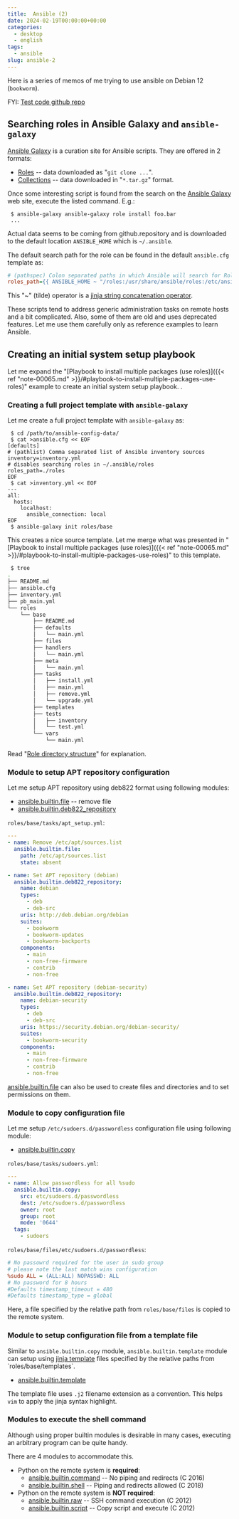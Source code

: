 ```yaml
---
title:  Ansible (2)
date: 2024-02-19T00:00:00+00:00
categories:
  - desktop
  - english
tags:
  - ansible
slug: ansible-2
---
```


Here is a series of memos of me trying to use ansible on Debian 12 (`bookworm`).

FYI: [Test code github repo](https://github.com/osamuaoki/osamuaoki-hugo-proj)

## Searching roles in Ansible Galaxy and `ansible-galaxy`

[Ansible Galaxy](https://galaxy.ansible.com/ui/) is a curation site for Ansible
scripts.  They are offered in 2 formats:

* [Roles](https://galaxy.ansible.com/ui/standalone/roles/) -- data downloaded as "`git clone ...`".
* [Collections](https://galaxy.ansible.com/ui/collections/) -- data downloaded in "`*.tar.gz`" format.

Once some interesting script is found from the search on the
[Ansible Galaxy](https://galaxy.ansible.com/ui/) web site, execute the listed
command.  E.g.:

```console
 $ ansible-galaxy ansible-galaxy role install foo.bar
 ...
```

Actual data seems to be coming from github.repository and is downloaded to
the default location `ANSIBLE_HOME` which is `~/.ansible`.

The default search path for the role can be found in the default `ansible.cfg`
template as:

```ini
# (pathspec) Colon separated paths in which Ansible will search for Roles.
roles_path={{ ANSIBLE_HOME ~ "/roles:/usr/share/ansible/roles:/etc/ansible/roles" }}
```

This "~" (tilde) operator is a [jinja string concatenation
operator](https://jinja.palletsprojects.com/en/3.0.x/templates/#other-operators).

These scripts tend to address generic administration tasks on remote hosts and a bit
complicated.  Also, some of them are old and uses deprecated features.
Let me use them carefully only as reference examples to learn Ansible.

## Creating an initial system setup playbook

Let me expand the
"[Playbook to install multiple packages (use roles)]({{< ref "note-00065.md" >}}/#playbook-to-install-multiple-packages-use-roles)"
example to create an initial system setup playbook.
.

### Creating a full project template with `ansible-galaxy`

Let me create a full project template with `ansible-galaxy` as:

```console
 $ cd /path/to/ansible-config-data/
 $ cat >ansible.cfg << EOF
[defaults]
# (pathlist) Comma separated list of Ansible inventory sources
inventory=inventory.yml
# disables searching roles in ~/.ansible/roles
roles_path=./roles
EOF
 $ cat >inventory.yml << EOF
---
all:
  hosts:
    localhost:
      ansible_connection: local
EOF
 $ ansible-galaxy init roles/base
```

This creates a nice source template.  Let me merge what was presented in 
"[Playbook to install multiple packages (use roles)]({{< ref "note-00065.md" >}}/#playbook-to-install-multiple-packages-use-roles)"
to this template.

```sh
 $ tree
.
├── README.md
├── ansible.cfg
├── inventory.yml
├── pb_main.yml
└── roles
    └── base
        ├── README.md
        ├── defaults
        │   └── main.yml
        ├── files
        ├── handlers
        │   └── main.yml
        ├── meta
        │   └── main.yml
        ├── tasks
        │   ├── install.yml
        │   ├── main.yml
        │   ├── remove.yml
        │   └── upgrade.yml
        ├── templates
        ├── tests
        │   ├── inventory
        │   └── test.yml
        └── vars
            └── main.yml
```

Read "[Role directory structure](https://docs.ansible.com/ansible/latest/playbook_guide/playbooks_reuse_roles.html#role-directory-structure)" for explanation.

### Module to setup APT repository configuration

Let me setup APT repository using deb822 format using following modules:

* [ansible.builtin.file](https://docs.ansible.com/ansible/latest/collections/ansible/builtin/file_module.html) -- remove file
* [ansible.builtin.deb822_repository](https://docs.ansible.com/ansible/latest/collections/ansible/builtin/deb822_repository_module.html)

`roles/base/tasks/apt_setup.yml`:

```yaml
---
- name: Remove /etc/apt/sources.list
  ansible.builtin.file:
    path: /etc/apt/sources.list
    state: absent

- name: Set APT repository (debian)
  ansible.builtin.deb822_repository:
    name: debian
    types:
      - deb
      - deb-src
    uris: http://deb.debian.org/debian
    suites:
      - bookworm
      - bookworm-updates
      - bookworm-backports
    components:
      - main
      - non-free-firmware
      - contrib
      - non-free

- name: Set APT repository (debian-security)
  ansible.builtin.deb822_repository:
    name: debian-security
    types:
      - deb
      - deb-src
    uris: https://security.debian.org/debian-security/
    suites:
      - bookworm-security
    components:
      - main
      - non-free-firmware
      - contrib
      - non-free
```

[ansible.builtin.file](https://docs.ansible.com/ansible/latest/collections/ansible/builtin/file_module.html)
can also be used to create files and directories and to set permissions on them.

### Module to copy configuration file

Let me setup `/etc/sudoers.d/passwordless` configuration file using following module:

* [ansible.builtin.copy](https://docs.ansible.com/ansible/latest/collections/ansible/builtin/copy_module.html)

`roles/base/tasks/sudoers.yml`:

```yaml
---
- name: Allow passwordless for all %sudo
  ansible.builtin.copy:
    src: etc/sudoers.d/passwordless
    dest: /etc/sudoers.d/passwordless
    owner: root
    group: root
    mode: '0644'
  tags:
    - sudoers

```

`roles/base/files/etc/sudoers.d/passwordless`:

```ini
# No passowrd required for the user in sudo group
# please note the last match wins configuration
%sudo ALL = (ALL:ALL) NOPASSWD: ALL
# No password for 8 hours
#Defaults timestamp_timeout = 480
#Defaults timestamp_type = global
```

Here, a file specified by the relative path from `roles/base/files` is copied
to the remote system.

### Module to setup configuration file from a template file

Similar to `ansible.builtin.copy` module, `ansible.builtin.template` module can
setup using
[jinja template](https://en.wikipedia.org/wiki/Jinja_(template_engine))
files specified by the relative paths from `roles/base/templates`.

* [ansible.builtin.template](https://docs.ansible.com/ansible/latest/collections/ansible/builtin/template_module.html)

The template file uses `.j2` filename extension as a convention.  This helps
`vim` to apply the jinja syntax highlight.

### Modules to execute the shell command

Although using proper builtin modules is desirable in many cases, executing
an arbitrary program can be quite handy.

There are 4 modules to accommodate this.

* Python on the remote system is **required**:
  * [ansible.builtin.command](https://docs.ansible.com/ansible/latest/collections/ansible/builtin/command_module.html) -- No piping and redirects (C 2016)
  * [ansible.builtin.shell](https://docs.ansible.com/ansible/latest/collections/ansible/builtin/shell_module.html)  -- Piping and redirects allowed (C 2018)
* Python on the remote system is **NOT required**:
  * [ansible.builtin.raw](https://docs.ansible.com/ansible/latest/collections/ansible/builtin/raw_module.html) -- SSH command execution (C 2012)
  * [ansible.builtin.script](https://docs.ansible.com/ansible/latest/collections/ansible/builtin/script_module.html) -- Copy script and execute (C 2012)

<!--
vim: set sw=2 sts=2 ai si et tw=79 ft=markdown:
-->
